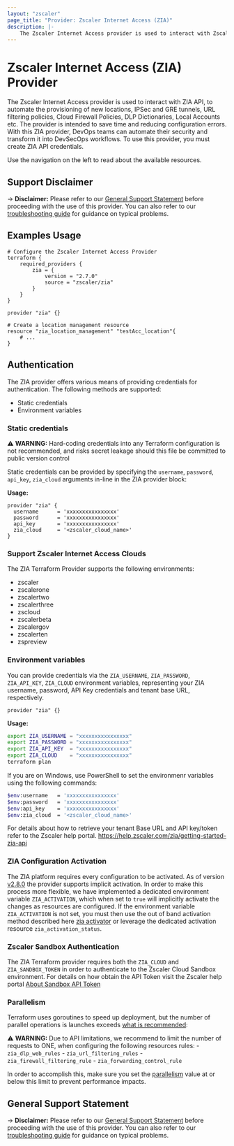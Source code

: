 ```yaml
---
layout: "zscaler"
page_title: "Provider: Zscaler Internet Access (ZIA)"
description: |-
    The Zscaler Internet Access provider is used to interact with Zscaler Internet Access (ZIA) API
---
```


# Zscaler Internet Access (ZIA) Provider

The Zscaler Internet Access provider is used to interact with ZIA API, to automate the provisioning of new locations, IPSec and GRE tunnels, URL filtering policies, Cloud Firewall Policies, DLP Dictionaries, Local Accounts etc. The provider is intended to save time and reducing configuration errors. With this ZIA provider, DevOps teams can automate their security and transform it into DevSecOps workflows. To use this  provider, you must create ZIA API credentials.

Use the navigation on the left to read about the available resources.

## Support Disclaimer

-> **Disclaimer:** Please refer to our [General Support Statement](guides/support.md) before proceeding with the use of this provider. You can also refer to our [troubleshooting guide](guides/troubleshooting.md) for guidance on typical problems.

## Examples Usage

```hcl
# Configure the Zscaler Internet Access Provider
terraform {
    required_providers {
        zia = {
            version = "2.7.0"
            source = "zscaler/zia"
        }
    }
}

provider "zia" {}
```

```hcl
# Create a location management resource
resource "zia_location_management" "testAcc_location"{
    # ...
}
```

## Authentication

The ZIA provider offers various means of providing credentials for authentication. The following methods are supported:

* Static credentials
* Environment variables

### Static credentials

⚠️ **WARNING:** Hard-coding credentials into any Terraform configuration is not recommended, and risks secret leakage should this file be committed to public version control

Static credentials can be provided by specifying the `username`, `password`, `api_key`, `zia_cloud` arguments in-line in the ZIA provider block:

**Usage:**

```hcl
provider "zia" {
  username      = 'xxxxxxxxxxxxxxxx'
  password      = 'xxxxxxxxxxxxxxxx'
  api_key       = 'xxxxxxxxxxxxxxxx'
  zia_cloud     = '<zscaler_cloud_name>'
}
```

### Support Zscaler Internet Access Clouds

The ZIA Terraform Provider supports the following environments:

* zscaler
* zscalerone
* zscalertwo
* zscalerthree
* zscloud
* zscalerbeta
* zscalergov
* zscalerten
* zspreview

### Environment variables

You can provide credentials via the `ZIA_USERNAME`, `ZIA_PASSWORD`, `ZIA_API_KEY`, `ZIA_CLOUD` environment variables, representing your ZIA username, password, API Key credentials and tenant base URL, respectively.

```hcl
provider "zia" {}
```

**Usage:**

```sh
export ZIA_USERNAME = "xxxxxxxxxxxxxxxx"
export ZIA_PASSWORD = "xxxxxxxxxxxxxxxx"
export ZIA_API_KEY  = "xxxxxxxxxxxxxxxx"
export ZIA_CLOUD    = "xxxxxxxxxxxxxxxx"
terraform plan
```

If you are on Windows, use PowerShell to set the environmenr variables using the following commands:

```sh
$env:username   = 'xxxxxxxxxxxxxxxx'
$env:password   = 'xxxxxxxxxxxxxxxx'
$env:api_key    = 'xxxxxxxxxxxxxxxx'
$env:zia_cloud  = '<zscaler_cloud_name>'
```

For details about how to retrieve your tenant Base URL and API key/token refer to the Zscaler help portal. <https://help.zscaler.com/zia/getting-started-zia-api>

### ZIA Configuration Activation

The ZIA platform requires every configuration to be activated. As of version [v2.8.0](https://github.com/zscaler/terraform-provider-zia/releases/tag/v2.8.0) the provider supports implicit activation. In order to make this process more flexible, we have implemented a dedicated environment variable `ZIA_ACTIVATION`, which when set to `true` will implicitly activate the changes as resources are configured.
If the environment variable `ZIA_ACTIVATION` is not set, you must then use the out of band activation method described here [zia activator](guides/zia-activator-overview.md) or leverage the dedicated activation resource `zia_activation_status`.

### Zscaler Sandbox Authentication

The ZIA Terraform provider requires both the `ZIA_CLOUD` and `ZIA_SANDBOX_TOKEN` in order to authenticate to the Zscaler Cloud Sandbox environment. For details on how obtain the API Token visit the Zscaler help portal [About Sandbox API Token](https://help.zscaler.com/zia/about-sandbox-api-token)

### Parallelism

Terraform uses goroutines to speed up deployment, but the number of parallel
operations is launches exceeds
[what is recommended](https://help.zscaler.com/zia/about-rate-limiting):

⚠️ **WARNING:** Due to API limitations, we recommend to limit the number of requests to ONE, when configuring the following resources rules:
    - ``zia_dlp_web_rules``
    - ``zia_url_filtering_rules``
    - ``zia_firewall_filtering_rule``
    - ``zia_forwarding_control_rule``

In order to accomplish this, make sure you set the [parallelism](https://www.terraform.io/cli/commands/apply#parallelism-n) value at or below this limit to prevent performance impacts.

## General Support Statement

-> **Disclaimer:** Please refer to our [General Support Statement](guides/support.md) before proceeding with the use of this provider. You can also refer to our [troubleshooting guide](guides/troubleshooting.md) for guidance on typical problems.
